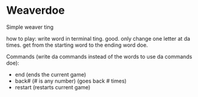 # Weaverdoe
Simple weaver ting

how to play: write word in terminal ting. good. only change one letter at da times. get from the starting word to the ending word doe. 

Commands (write da commands instead of the words to use da commands doe):
  - end (ends the current game)
  - back# (# is any number) (goes back # times)
  - restart (restarts current game)
